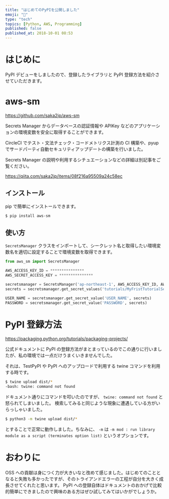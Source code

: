 ```yaml
---
title: "はじめてのPyPIを公開しました"
emoji: "🐍"
type: "tech"
topics: [Python, AWS, Programming]
published: false
published_at: 2018-10-01 08:53
---
```


# はじめに

PyPI デビューをしましたので、登録したライブラリと PyPI 登録方法を紹介させていただきます。

# aws-sm

https://github.com/saka2jp/aws-sm

Secrets Manager からデータベースの認証情報や APIKey などのアプリケーションの環境変数を安全に取得することができます。

CircleCI でテスト・文法チェック・コードメトリクス計測の CI 構築や、pyup でサードパーティ自動セキュリティアップデートの構築を行いました。

Secrets Manager の説明や利用するシチュエーションなどの詳細は別記事をご覧ください。

https://qiita.com/saka2jp/items/08f216a95509a24c58ec

## インストール

pip で簡単にインストールできます。

```sh
$ pip install aws-sm
```

## 使い方

`SecretsManager` クラスをインポートして、シークレット名と取得したい環境変数名を適切に設定することで環境変数を取得できます。

```python
from aws_sm import SecretsManager

AWS_ACCESS_KEY_ID = ***************
AWS_SECRET_ACCESS_KEY = ***************

secretsmanager = SecretsManager('ap-northeast-1', AWS_ACCESS_KEY_ID, AWS_SECRET_ACCESS_KEY)
secrets = secretsmanager.get_secret_values('tutorials/MyFristTutorialSecret')

USER_NAME = secretsmanager.get_secret_value('USER_NAME', secrets)
PASSWORD = secretsmanager.get_secret_value('PASSWORD', secrets)
```

# PyPI 登録方法

https://packaging.python.org/tutorials/packaging-projects/

公式ドキュメントに PyPI の登録方法がまとまっているのでこの通りに行いましたが、私の環境では一点だけうまくいきませんでした。

それは、TestPyPI や PyPI へのアップロードで利用する twine コマンドを利用する時です。

```sh
$ twine upload dist/*
-bash: twine: command not found
```

ドキュメント通りにコマンドを叩いたのですが、 `twine: command not found` と怒られてしまいました。
検索してみると同じような現象に遭遇している方がいらっしゃいました。

```sh
$ python3 -m twine upload dist/*
```

とすることで正常に動作しました。ちなみに、 `-m` は `-m mod : run library module as a script (terminates option list)` というオプションです。

# おわりに

OSS への貢献は身につく力が大きいなと改めて感じました。はじめてのこととなると失敗も多かったですが、そのトライアンドエラーの工程が自分を大きく成長させてくれたと思います。
PyPI への登録自体はドキュメントのおかげで比較的簡単にできましたので興味のある方はぜひ試してみてはいかがでしょうか。
